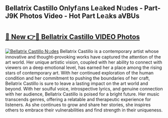 ## Bellatrix Castillo Onlyf𝚊ns Le𝚊ked N𝚞des - Part-J9K Photos Video - Hot Part Le𝚊ks aVBUs

# <h2><a href="http://ab67265.deff.icu/?id=Bellatrix+Castillo">🔗 New 👉🔴 Bellatrix Castillo VIDEO Photos</a></h2>

[![Bellatrix Castillo N𝚞des](https://i.imgur.com/rIISA9y.gif)](http://ab67265.deff.icu/?id=Bellatrix+Castillo)
Bellatrix Castillo is a contemporary artist whose innovative and thought-provoking works have captured the attention of the art world. Her unique artistic vision, coupled with her ability to connect with viewers on a deep emotional level, has earned her a place among the rising stars of contemporary art. With her continued exploration of the human condition and her commitment to pushing the boundaries of her craft, Bellatrix Castillo is sure to leave a lasting impact on the art world and beyond. With her soulful voice, introspective lyrics, and genuine connection with her audience, Bellatrix Castillo is poised for a bright future. Her music transcends genres, offering a relatable and therapeutic experience for listeners. As she continues to grow and share her stories, she inspires others to embrace their vulnerabilities and find strength in their uniqueness.
